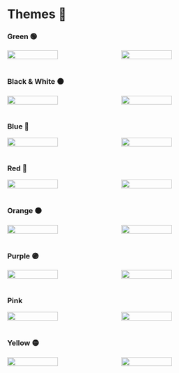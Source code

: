 # Themes :art:
### Green :green_circle:

<div style="display: flex; justify-content: space-between;">
    <img src="" width="48%" alt="">
    <img src="" width="48%" alt="">
</div>
<br />

### Black & White :black_circle:

<div style="display: flex; justify-content: space-between;">
    <img src="" width="48%" alt="">
    <img src="" width="48%" alt="">
</div>
<br />

### Blue :large_blue_circle:

<div style="display: flex; justify-content: space-between;">
    <img src="" width="48%" alt="">
    <img src="" width="48%" alt="">
</div>

<br />

### Red :red_circle:

<div style="display: flex; justify-content: space-between;">
    <img src="" width="48%" alt="">
    <img src="" width="48%" alt="">
</div>

<br />

### Orange :orange_circle:

<div style="display: flex; justify-content: space-between;">
    <img src="" width="48%" alt="">
    <img src="" width="48%" alt="">
</div>

<br />

### Purple :purple_circle:

<div style="display: flex; justify-content: space-between;">
    <img src="" width="48%" alt="">
    <img src="" width="48%" alt="">
</div>

<br />

### Pink 

<div style="display: flex; justify-content: space-between;">
    <img src="" width="48%" alt="">
    <img src="" width="48%" alt="">
</div>

<br />

### Yellow :yellow_circle:

<div style="display: flex; justify-content: space-between;">
    <img src="" width="48%" alt="">
    <img src="" width="48%" alt="">
</div>
